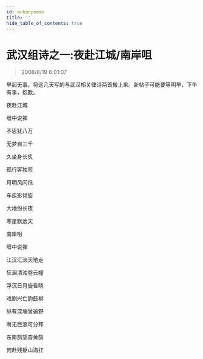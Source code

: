 ```yaml
---
id: wuhanpoems
title: ''
hide_table_of_contents: true
---
```


# 武汉组诗之一:夜赴江城/南岸咀

> 2008/8/19 6:01:07

<div style={{color: '#FF0000', fontSize: '18px', fontWeight: '500', textAlign: 'left', lineHeight: '180%'}}>

早起无事，将这几天写的与武汉相关律诗两首搬上来。新帖子可能要等明早，下午有事，抱歉。

</div>

 

 
<div style={{color:'#FF0000', fontSize: '56px', fontWeight: '500', textAlign: 'center', lineHeight: '150%', marginTop: '50px'}}>

夜赴江城
</div>
 
<div style={{color:'#FF0000', fontSize: '32px', fontWeight: '500', textAlign: 'center', lineHeight: '250%'}}>

缠中说禅
</div>
 
<div style={{color:'#FF0000', fontSize: '32px', fontWeight: '500', textAlign: 'center', lineHeight: '100%'}}>

不思犹八万

无梦自三千

久坐身长炙

孤行客独煎

月明风闪烁

车疾影倾旋

大地纷长夜

寒星默远天
</div>
 

 

 
<div style={{color:'#FF0000', fontSize: '56px', fontWeight: '500', textAlign: 'center', lineHeight: '150%', marginTop: '50px'}}>

南岸咀
</div>
 
<div style={{color:'#FF0000', fontSize: '32px', fontWeight: '500', textAlign: 'center', lineHeight: '250%'}}>

缠中说禅
</div>
 

 
<div style={{color:'#FF0000', fontSize: '32px', fontWeight: '500', textAlign: 'center', lineHeight: '100%'}}>

江汉汇流天地走

狂澜清浊卷云幢

浮沉日月旋昏晓

戏剧兴亡韵鼓梆

纵有深壕曾遍野

断无巨浪可分邦

东南鹄望杳黄鹄

何赴残躯山海扛
</div>